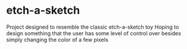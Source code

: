 # etch-a-sketch
Project designed to resemble the classic etch-a-sketch toy
Hoping to design something that the user has some level of control over besides simply changing the color of a few pixels